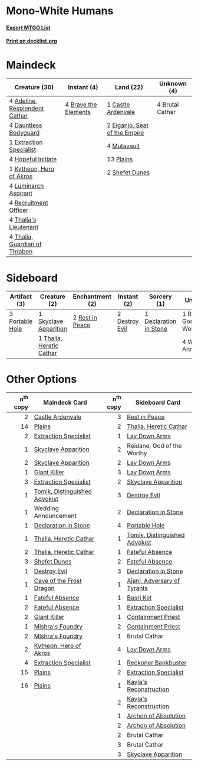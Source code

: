 # Mono-White Humans

#### [Export MTGO List](../collection/Mono-White%20Humans/Mono-White%20Humans.txt)
#### [Print on decklist.org](http://decklist.org/?deckmain=4%09Adeline,%20Resplendent%20Cathar%0A4%09Brave%20the%20Elements%0A4%09Brutal%20Cathar%0A1%09Castle%20Ardenvale%0A4%09Dauntless%20Bodyguard%0A2%09Eiganjo,%20Seat%20of%20the%20Empire%0A1%09Extraction%20Specialist%0A4%09Hopeful%20Initiate%0A1%09Kytheon,%20Hero%20of%20Akros%0A4%09Luminarch%20Aspirant%0A4%09Mutavault%0A13%09Plains%0A4%09Recruitment%20Officer%0A2%09Shefet%20Dunes%0A4%09Thalia's%20Lieutenant%0A4%09Thalia,%20Guardian%20of%20Thraben&deckside=1%09Declaration%20in%20Stone%0A2%09Destroy%20Evil%0A3%09Portable%20Hole%0A1%09Reidane,%20God%20of%20the%20Worthy%0A2%09Rest%20in%20Peace%0A1%09Skyclave%20Apparition%0A1%09Thalia,%20Heretic%20Cathar%0A4%09Wedding%20Announcement)
# Maindeck

|                                             Creature (30)                                              |                                          Instant (4)                                          |                                               Land (22)                                                |  Unknown (4)  |
|--------------------------------------------------------------------------------------------------------|-----------------------------------------------------------------------------------------------|--------------------------------------------------------------------------------------------------------|---------------|
|4 [Adeline, Resplendent Cathar](http://gatherer.wizards.com/Pages/Card/Details.aspx?multiverseid=534751)|4 [Brave the Elements](http://gatherer.wizards.com/Pages/Card/Details.aspx?multiverseid=389450)|1 [Castle Ardenvale](http://gatherer.wizards.com/Pages/Card/Details.aspx?multiverseid=473200)           |4 Brutal Cathar|
|4 [Dauntless Bodyguard](http://gatherer.wizards.com/Pages/Card/Details.aspx?multiverseid=442902)        |                                                                                               |2 [Eiganjo, Seat of the Empire](http://gatherer.wizards.com/Pages/Card/Details.aspx?multiverseid=548581)|               |
|1 [Extraction Specialist](http://gatherer.wizards.com/Pages/Card/Details.aspx?multiverseid=555213)      |                                                                                               |4 [Mutavault](http://gatherer.wizards.com/Pages/Card/Details.aspx?multiverseid=370733)                  |               |
|4 [Hopeful Initiate](http://gatherer.wizards.com/Pages/Card/Details.aspx?multiverseid=540850)           |                                                                                               |13 [Plains](http://gatherer.wizards.com/Pages/Card/Details.aspx?multiverseid=439856)                    |               |
|1 [Kytheon, Hero of Akros](http://gatherer.wizards.com/Pages/Card/Details.aspx?multiverseid=398428)     |                                                                                               |2 [Shefet Dunes](http://gatherer.wizards.com/Pages/Card/Details.aspx?multiverseid=430872)               |               |
|4 [Luminarch Aspirant](http://gatherer.wizards.com/Pages/Card/Details.aspx?multiverseid=491647)         |                                                                                               |                                                                                                        |               |
|4 [Recruitment Officer](http://gatherer.wizards.com/Pages/Card/Details.aspx?multiverseid=583608)        |                                                                                               |                                                                                                        |               |
|4 [Thalia's Lieutenant](http://gatherer.wizards.com/Pages/Card/Details.aspx?multiverseid=409783)        |                                                                                               |                                                                                                        |               |
|4 [Thalia, Guardian of Thraben](http://gatherer.wizards.com/Pages/Card/Details.aspx?multiverseid=442025)|                                                                                               |                                                                                                        |               |


# Sideboard

|                                       Artifact (3)                                       |                                           Creature (2)                                            |                                     Enchantment (2)                                      |                                       Instant (2)                                       |                                           Sorcery (1)                                           |        Unknown (5)         |
|------------------------------------------------------------------------------------------|---------------------------------------------------------------------------------------------------|------------------------------------------------------------------------------------------|-----------------------------------------------------------------------------------------|-------------------------------------------------------------------------------------------------|----------------------------|
|3 [Portable Hole](http://gatherer.wizards.com/Pages/Card/Details.aspx?multiverseid=527320)|1 [Skyclave Apparition](http://gatherer.wizards.com/Pages/Card/Details.aspx?multiverseid=495603)   |2 [Rest in Peace](http://gatherer.wizards.com/Pages/Card/Details.aspx?multiverseid=442021)|2 [Destroy Evil](http://gatherer.wizards.com/Pages/Card/Details.aspx?multiverseid=574497)|1 [Declaration in Stone](http://gatherer.wizards.com/Pages/Card/Details.aspx?multiverseid=409750)|1 Reidane, God of the Worthy|
|                                                                                          |1 [Thalia, Heretic Cathar](http://gatherer.wizards.com/Pages/Card/Details.aspx?multiverseid=414338)|                                                                                          |                                                                                         |                                                                                                 |4 Wedding Announcement      |


# Other Options

|*n*<sup>th</sup> copy|                                             Maindeck Card                                              |*n*<sup>th</sup> copy|                                             Sideboard Card                                             |
|--------------------:|--------------------------------------------------------------------------------------------------------|--------------------:|--------------------------------------------------------------------------------------------------------|
|                    2|[Castle Ardenvale](http://gatherer.wizards.com/Pages/Card/Details.aspx?multiverseid=473200)             |                    3|[Rest in Peace](http://gatherer.wizards.com/Pages/Card/Details.aspx?multiverseid=442021)                |
|                   14|[Plains](http://gatherer.wizards.com/Pages/Card/Details.aspx?multiverseid=439856)                       |                    2|[Thalia, Heretic Cathar](http://gatherer.wizards.com/Pages/Card/Details.aspx?multiverseid=414338)       |
|                    2|[Extraction Specialist](http://gatherer.wizards.com/Pages/Card/Details.aspx?multiverseid=555213)        |                    1|[Lay Down Arms](http://gatherer.wizards.com/Pages/Card/Details.aspx?multiverseid=583596)                |
|                    1|[Skyclave Apparition](http://gatherer.wizards.com/Pages/Card/Details.aspx?multiverseid=495603)          |                    2|Reidane, God of the Worthy                                                                              |
|                    2|[Skyclave Apparition](http://gatherer.wizards.com/Pages/Card/Details.aspx?multiverseid=495603)          |                    2|[Lay Down Arms](http://gatherer.wizards.com/Pages/Card/Details.aspx?multiverseid=583596)                |
|                    1|[Giant Killer](http://gatherer.wizards.com/Pages/Card/Details.aspx?multiverseid=472976)                 |                    3|[Lay Down Arms](http://gatherer.wizards.com/Pages/Card/Details.aspx?multiverseid=583596)                |
|                    3|[Extraction Specialist](http://gatherer.wizards.com/Pages/Card/Details.aspx?multiverseid=555213)        |                    2|[Skyclave Apparition](http://gatherer.wizards.com/Pages/Card/Details.aspx?multiverseid=495603)          |
|                    1|[Tomik, Distinguished Advokist](http://gatherer.wizards.com/Pages/Card/Details.aspx?multiverseid=460961)|                    3|[Destroy Evil](http://gatherer.wizards.com/Pages/Card/Details.aspx?multiverseid=574497)                 |
|                    1|Wedding Announcement                                                                                    |                    2|[Declaration in Stone](http://gatherer.wizards.com/Pages/Card/Details.aspx?multiverseid=409750)         |
|                    1|[Declaration in Stone](http://gatherer.wizards.com/Pages/Card/Details.aspx?multiverseid=409750)         |                    4|[Portable Hole](http://gatherer.wizards.com/Pages/Card/Details.aspx?multiverseid=527320)                |
|                    1|[Thalia, Heretic Cathar](http://gatherer.wizards.com/Pages/Card/Details.aspx?multiverseid=414338)       |                    1|[Tomik, Distinguished Advokist](http://gatherer.wizards.com/Pages/Card/Details.aspx?multiverseid=460961)|
|                    2|[Thalia, Heretic Cathar](http://gatherer.wizards.com/Pages/Card/Details.aspx?multiverseid=414338)       |                    1|[Fateful Absence](http://gatherer.wizards.com/Pages/Card/Details.aspx?multiverseid=534774)              |
|                    3|[Shefet Dunes](http://gatherer.wizards.com/Pages/Card/Details.aspx?multiverseid=430872)                 |                    2|[Fateful Absence](http://gatherer.wizards.com/Pages/Card/Details.aspx?multiverseid=534774)              |
|                    1|[Destroy Evil](http://gatherer.wizards.com/Pages/Card/Details.aspx?multiverseid=574497)                 |                    3|[Declaration in Stone](http://gatherer.wizards.com/Pages/Card/Details.aspx?multiverseid=409750)         |
|                    1|[Cave of the Frost Dragon](http://gatherer.wizards.com/Pages/Card/Details.aspx?multiverseid=527540)     |                    1|[Ajani, Adversary of Tyrants](http://gatherer.wizards.com/Pages/Card/Details.aspx?multiverseid=447139)  |
|                    1|[Fateful Absence](http://gatherer.wizards.com/Pages/Card/Details.aspx?multiverseid=534774)              |                    1|[Basri Ket](http://gatherer.wizards.com/Pages/Card/Details.aspx?multiverseid=488174)                    |
|                    2|[Fateful Absence](http://gatherer.wizards.com/Pages/Card/Details.aspx?multiverseid=534774)              |                    1|[Extraction Specialist](http://gatherer.wizards.com/Pages/Card/Details.aspx?multiverseid=555213)        |
|                    2|[Giant Killer](http://gatherer.wizards.com/Pages/Card/Details.aspx?multiverseid=472976)                 |                    1|[Containment Priest](http://gatherer.wizards.com/Pages/Card/Details.aspx?multiverseid=389470)           |
|                    1|[Mishra's Foundry](http://gatherer.wizards.com/Pages/Card/Details.aspx?multiverseid=583844)             |                    2|[Containment Priest](http://gatherer.wizards.com/Pages/Card/Details.aspx?multiverseid=389470)           |
|                    2|[Mishra's Foundry](http://gatherer.wizards.com/Pages/Card/Details.aspx?multiverseid=583844)             |                    1|Brutal Cathar                                                                                           |
|                    2|[Kytheon, Hero of Akros](http://gatherer.wizards.com/Pages/Card/Details.aspx?multiverseid=398428)       |                    4|[Lay Down Arms](http://gatherer.wizards.com/Pages/Card/Details.aspx?multiverseid=583596)                |
|                    4|[Extraction Specialist](http://gatherer.wizards.com/Pages/Card/Details.aspx?multiverseid=555213)        |                    1|[Reckoner Bankbuster](http://gatherer.wizards.com/Pages/Card/Details.aspx?multiverseid=548568)          |
|                   15|[Plains](http://gatherer.wizards.com/Pages/Card/Details.aspx?multiverseid=439856)                       |                    2|[Extraction Specialist](http://gatherer.wizards.com/Pages/Card/Details.aspx?multiverseid=555213)        |
|                   16|[Plains](http://gatherer.wizards.com/Pages/Card/Details.aspx?multiverseid=439856)                       |                    1|[Kayla's Reconstruction](http://gatherer.wizards.com/Pages/Card/Details.aspx?multiverseid=583595)       |
|                     |                                                                                                        |                    2|[Kayla's Reconstruction](http://gatherer.wizards.com/Pages/Card/Details.aspx?multiverseid=583595)       |
|                     |                                                                                                        |                    1|[Archon of Absolution](http://gatherer.wizards.com/Pages/Card/Details.aspx?multiverseid=472965)         |
|                     |                                                                                                        |                    2|[Archon of Absolution](http://gatherer.wizards.com/Pages/Card/Details.aspx?multiverseid=472965)         |
|                     |                                                                                                        |                    2|Brutal Cathar                                                                                           |
|                     |                                                                                                        |                    3|Brutal Cathar                                                                                           |
|                     |                                                                                                        |                    3|[Skyclave Apparition](http://gatherer.wizards.com/Pages/Card/Details.aspx?multiverseid=495603)          |

